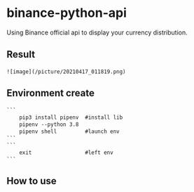 # binance-python-api
Using Binance official api to display your currency distribution.

## Result
    
    ![image](/picture/20210417_011819.png)

## Environment create
    ```
        pip3 install pipenv  #install lib
        pipenv --python 3.8
        pipenv shell         #launch env
    ```
    ```
        exit                 #left env
    ```

## How to use

##
